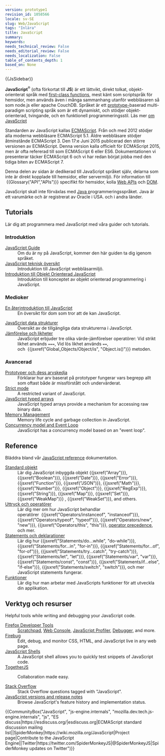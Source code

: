 ```yaml
---
version: prototype1
revision_id: 1058566
locale: sv-SE
slug: Web/JavaScript
tags: "Inlära"
title: JavaScript
summary: 
keywords: 
needs_technical_review: False
needs_editorial_review: False
needs_localization: False
table_of_contents_depth: 1
based_on: None
---
```

<div>{{JsSidebar}}</div>

<p class="summary"><strong>JavaScript</strong><sup>®</sup> (ofta förkortat till&nbsp;<strong>JS</strong>) är ett&nbsp;lättvikt, direkt tolkat, objekt-orienterat språk med&nbsp;<a href="https://en.wikipedia.org/wiki/First-class_functions" title="https://en.wikipedia.org/wiki/First-class_functions">first-class functions</a>, mest känt som scriptspråk för hemsidor, men används även i många sammanhang utanför webbläsaren&nbsp;så som node.js eller apache CouchDB. Språket är ett&nbsp;<a class="mw-redirect" href="https://en.wikipedia.org/wiki/Prototype-based_programming" title="Prototype-based">prototype-</a>baserad&nbsp;multi-paradigm scripting språk som är ett dynamiskt,&nbsp;och stödjer objekt-orienterad, tvingande, och en funktionell&nbsp;programmeringsstil. Läs mer <a href="https://developer.mozilla.org/en-US/docs/Web/JavaScript/About_JavaScript">om JavaScript</a></p>

<p>Standarden av JavaScript kallas&nbsp;<a href="/en-US/docs/JavaScript/Language_Resources">ECMAScript</a>. Från och med 2012 stödjer alla moderna webbläsare ECMAScript 5.1. Äldre webbläsare stödjer åtminstånde&nbsp;ECMAScript 3. Den 17:e Juni 2015 publicerad den större versionen av ECMAScript. Denna version kalla officielt för ECMAScript 2015, men är ofta refererad till som ECMAScript 6 eller ES6. Dokumentationen vi presenterar täcker ECMAScript 6 och vi har redan börjat jobba med den tidiga biten av&nbsp;ECMAScript 7.</p>

<p>Denna delen av sidan är dedikerad till JavaScript språket själv, delarna som inte är direkt kopplade till hemsidor, eller servermiljö. För information till &nbsp;{{Glossary("API","APIs")}} specifikt för hemsidor, kolla&nbsp;<a href="/en-US/docs/Web/API">Web APIs</a> och&nbsp;<a href="/en-US/docs/Glossary/DOM">DOM</a>.</p>

<p>JavaScript skall inte förväxlas med&nbsp;<a href="https://en.wikipedia.org/wiki/Java_(programming_language)">Java p</a>rogrammeringsspråket. Java är ett varumärke och är registrerat av Oracle i USA. och i andra länder.</p>

<div class="column-container">
<div class="column-half">
<h2 id="Tutorials">Tutorials</h2>

<p>Lär dig att programmera med JavaScript med våra guider och tutorials.</p>

<h3 id="Introduktion">Introduktion</h3>

<dl>
 <dt><a href="https://developer.mozilla.org/en-US/docs/Web/JavaScript/Guide">JavaScript Guide</a></dt>
 <dd>Om du är ny på JavaScript, kommer den här guiden ta dig igenom språket.</dd>
 <dt><a href="/en-US/docs/Web/JavaScript/JavaScript_technologies_overview">JavaScript teknisk översikt</a></dt>
 <dd>Introduktion till JavaScript webbläsarmiljö.</dd>
 <dt><a href="https://developer.mozilla.org/en-US/docs/Web/JavaScript/Introduction_to_Object-Oriented_JavaScript">Introduktion till Objekt Orienterad JavaScript</a></dt>
 <dd>Introduktion till&nbsp;konceptet av objekt orienterad programmering i JavaScript.</dd>
</dl>

<h3 id="Medioker">Medioker</h3>

<dl>
 <dt><a href="/en-US/docs/Web/JavaScript/A_re-introduction_to_JavaScript">En återintroduktion till JavaScript</a></dt>
 <dd>En översikt för dom som tror att de kan JavaScript.</dd>
</dl>

<dl>
 <dt><a href="https://developer.mozilla.org/en-US/docs/Web/JavaScript/Data_structures">JavaScript data strukturer</a></dt>
 <dd>Översikt av de tillgängliga data strukturerna i JavaScript.</dd>
 <dt><a href="/sv-SE/docs//Web/JavaScript/Equality_comparisons_and_sameness">Jämförelse och likheter</a></dt>
 <dd>JavaScript erbjuder tre olika värde-jämförelser operatörer: Vid&nbsp;strikt likhet används&nbsp;<code>===</code>, Vid lös likhet används&nbsp;<code>==</code>, och&nbsp;&nbsp;{{jsxref("Global_Objects/Object/is", "Object.is()")}} metoden.</dd>
</dl>

<h3 id="Avancerad">Avancerad</h3>

<dl>
 <dt><a href="/en-US/docs/Web/JavaScript/Inheritance_and_the_prototype_chain">Prototyper och dess arvskedja</a></dt>
 <dd>Förklarar hur arv baserat på prototyper fungerar vars begrepp allt som oftast både är missförstått och undervärderat.</dd>
 <dt><a href="/en-US/docs/Web/JavaScript/Reference/Strict_mode">Strict mode</a></dt>
 <dd>A restricted variant of JavaScript.</dd>
 <dt><a href="https://developer.mozilla.org/en-US/docs/Web/JavaScript/Typed_arrays">JavaScript typed arrays</a></dt>
 <dd>JavaScript typed arrays provide a mechanism for accessing raw binary data.</dd>
 <dt><a href="https://developer.mozilla.org/en-US/docs/Web/JavaScript/Memory_Management">Memory Management</a></dt>
 <dd>Memory life cycle and garbage collection in JavaScript.</dd>
 <dt><a href="/en-US/docs/Web/JavaScript/EventLoop">Concurrency model and Event Loop</a></dt>
 <dd>JavaScript has a concurrency model based on an "event loop".</dd>
</dl>
</div>

<div class="column-half">
<h2 id="Reference">Reference</h2>

<p>Bläddra bland vår&nbsp;<a href="/en-US/docs/Web/JavaScript/Reference">JavaScript reference</a> dokumentation.</p>

<dl>
 <dt><a href="/en-US/docs/Web/JavaScript/Reference/Global_Objects">Standard objekt</a></dt>
 <dd>Lär dig JavaScript inbyggda objekt {{jsxref("Array")}}, {{jsxref("Boolean")}}, {{jsxref("Date")}}, {{jsxref("Error")}}, {{jsxref("Function")}}, {{jsxref("JSON")}}, {{jsxref("Math")}}, {{jsxref("Number")}}, {{jsxref("Object")}}, {{jsxref("RegExp")}}, {{jsxref("String")}}, {{jsxref("Map")}}, {{jsxref("Set")}}, {{jsxref("WeakMap")}} , {{jsxref("WeakSet")}}, and others.</dd>
 <dt><a href="/en-US/docs/Web/JavaScript/Reference/Operators">Uttryck och operatörer</a></dt>
 <dd>Lär dig mer om hur JavaScript behandlar operatörer&nbsp;&nbsp;{{jsxref("Operators/instanceof", "instanceof")}}, {{jsxref("Operators/typeof", "typeof")}}, {{jsxref("Operators/new", "new")}}, {{jsxref("Operators/this", "this")}}, <a href="/en-US/docs/Web/JavaScript/Reference/Operators/Operator_Precedence">operator precedence</a>, och mer.</dd>
 <dt><a href="/en-US/docs/Web/JavaScript/Reference">Statements och deklarationer</a></dt>
 <dd>Lär dig hur {{jsxref("Statements/do...while", "do-while")}}, {{jsxref("Statements/for...in", "for-in")}}, {{jsxref("Statements/for...of", "for-of")}}, {{jsxref("Statements/try...catch", "try-catch")}}, {{jsxref("Statements/let", "let")}}, {{jsxref("Statements/var", "var")}}, {{jsxref("Statements/const", "const")}}, {{jsxref("Statements/if...else", "if-else")}}, {{jsxref("Statements/switch", "switch")}}, och mer JavaScript statements fungerar.</dd>
 <dt><a href="/en-US/docs/Web/JavaScript/Reference/Functions">Funktioner</a></dt>
 <dd>Lär dig hur man arbetar med JavaScripts funktioner för att utveckla din applikation.</dd>
</dl>

<h2 id="Verktyg_och_resurser">Verktyg och resurser</h2>

<p>Helpful tools while writing and debugging your JavaScript code.</p>

<dl>
 <dt><a href="/en-US/docs/Tools">Firefox Developer Tools</a></dt>
 <dd><a href="/en-US/docs/Tools/Scratchpad">Scratchpad</a>, <a href="/en-US/docs/Tools/Web_Console">Web Console</a>, <a href="/en-US/docs/Tools/Profiler">JavaScript Profiler</a>, <a href="/en-US/docs/Tools/Debugger">Debugger</a>, and more.</dd>
 <dt><a class="external" href="http://www.getfirebug.com/">Firebug</a></dt>
 <dd>Edit, debug, and monitor CSS, HTML, and JavaScript live in any web page.</dd>
 <dt><a href="/en-US/docs/Web/JavaScript/Shells">JavaScript Shells</a></dt>
 <dd>A JavaScript shell allows you to quickly test snippets of JavaScript code.</dd>
 <dt><a href="https://togetherjs.com/">TogetherJS</a></dt>
 <dd>
 <p>Collaboration made easy.</p>
 </dd>
 <dt><a href="http://stackoverflow.com/questions/tagged/javascript">Stack Overflow</a></dt>
 <dd>Stack Overflow questions tagged with "JavaScript".</dd>
 <dt><a href="/en-US/docs/Web/JavaScript/New_in_JavaScript">JavaScript versions and release notes</a></dt>
 <dd>Browse JavaScript's feature history and implementation status.</dd>
</dl>
</div>
</div>

<p>{{CommunityBox("JavaScript", "js-engine.internals", "mozilla.dev.tech.js-engine.internals", "js", "ES discuss|https://esdiscuss.org/|esdiscuss.org|ECMAScript standard discussion mailing list||SpiderMonkey|https://wiki.mozilla.org/JavaScript|Project page|Contribute to the JavaScript Engine||Twitter|https://twitter.com/SpiderMonkeyJS|@SpiderMonkeyJS|SpiderMonkey updates on Twitter")}}</p>

